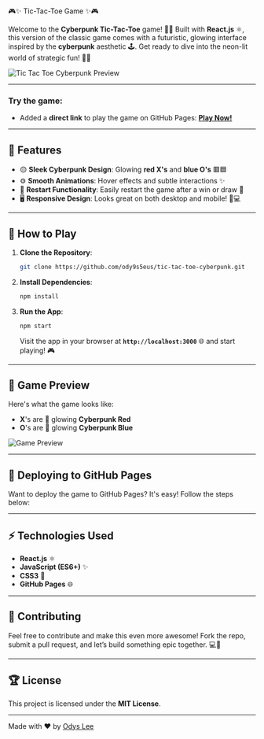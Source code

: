 🎮✨ Tic-Tac-Toe Game ✨🎮

Welcome to the **Cyberpunk Tic-Tac-Toe** game! 🚀🎉 Built with **React.js** ⚛️, this version of the classic game comes with a futuristic, glowing interface inspired by the **cyberpunk** aesthetic 🕹️. Get ready to dive into the neon-lit world of strategic fun! 🔴🔵

![Tic Tac Toe Cyberpunk Preview](./screenshot.png)

---

### Try the game:
- Added a **direct link** to play the game on GitHub Pages: [**Play Now!**](https://ody9s5eus.github.io/tic-tac-toe/)

---

## 🎯 **Features**

- 🟡 **Sleek Cyberpunk Design**: Glowing **red X's** and **blue O's** 🟥🟦
- ⚙️ **Smooth Animations**: Hover effects and subtle interactions ✨
- 🔄 **Restart Functionality**: Easily restart the game after a win or draw 🔁
- 🖥️ **Responsive Design**: Looks great on both desktop and mobile! 📱💻

---

## 🚀 **How to Play**

1. **Clone the Repository**:
   ```bash
   git clone https://github.com/ody9s5eus/tic-tac-toe-cyberpunk.git
   ```

2. **Install Dependencies**:
   ```bash
   npm install
   ```

3. **Run the App**:
   ```bash
   npm start
   ```
   Visit the app in your browser at **`http://localhost:3000`** 🌐 and start playing! 🎮

---

## 🌟 **Game Preview**

Here's what the game looks like:

- **X**'s are 🔴 glowing **Cyberpunk Red**  
- **O**'s are 🔵 glowing **Cyberpunk Blue**

![Game Preview](./game-preview.gif)

---

## 🚀 **Deploying to GitHub Pages**

Want to deploy the game to GitHub Pages? It's easy! Follow the steps below:

---

## ⚡ **Technologies Used**

- **React.js** ⚛️
- **JavaScript (ES6+)** ✨
- **CSS3** 🎨
- **GitHub Pages** 🌐

---

## 🙌 **Contributing**

Feel free to contribute and make this even more awesome! Fork the repo, submit a pull request, and let’s build something epic together. 💻🤝

---

## 🏆 **License**

This project is licensed under the **MIT License**.

---

Made with ❤️ by [Odys Lee](https://github.com/ody9s5eus)
